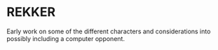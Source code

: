 # REKKER

Early work on some of the different characters and considerations into possibly including a computer opponent.
